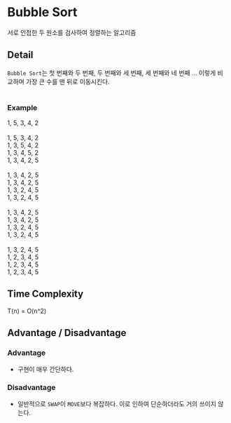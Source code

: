 # Bubble Sort
서로 인접한 두 원소를 검사하여 정렬하는 알고리즘

## Detail
`Bubble Sort`는 첫 번째와 두 번째, 두 번째와 세 번째, 세 번째와 네 번째 ... 이렇게 비교하며 가장 큰 수를 맨 뒤로 이동시킨다.<br/>
<br/>
### Example
1, 5, 3, 4, 2<br/>
<br/>
1, 5, 3, 4, 2<br/>
1, 3, 5, 4, 2<br/>
1, 3, 4, 5, 2<br/>
1, 3, 4, 2, 5<br/>
<br/>
1, 3, 4, 2, 5<br/>
1, 3, 4, 2, 5<br/>
1, 3, 2, 4, 5<br/>
1, 3, 2, 4, 5<br/>
<br/>
1, 3, 4, 2, 5<br/>
1, 3, 4, 2, 5<br/>
1, 3, 2, 4, 5<br/>
1, 3, 2, 4, 5<br/>
<br/>
1, 3, 2, 4, 5<br/>
1, 2, 3, 4, 5<br/>
1, 2, 3, 4, 5<br/>
1, 2, 3, 4, 5<br/>



## Time Complexity
T(n) = O(n^2)

## Advantage / Disadvantage
### Advantage
- 구현이 매우 간단하다.

### Disadvantage 
- 일반적으로 `SWAP`이 `MOVE`보다 복잡하다. 이로 인하여 단순하더라도 거의 쓰이지 않는다.
